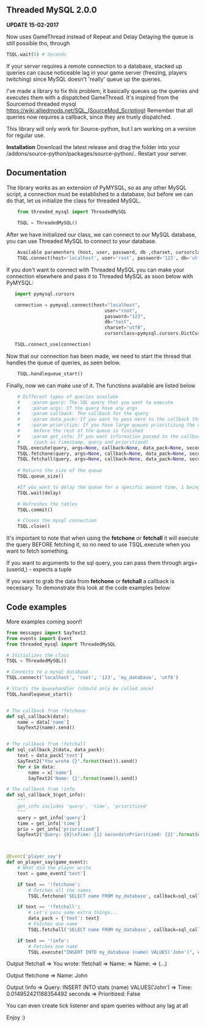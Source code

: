 **Threaded MySQL 2.0.0**
-------------

**UPDATE 15-02-2017**

Now uses GameThread instead of Repeat and Delay                                                                                         Delaying the queue is still possible tho, through

```python
TSQL.wait(5) # Seconds
```


If your server requires a remote connection to a database, stacked up queries can cause noticeable lag in your game server (freezing, players twitching) since MySQL doesn't 'really' queue up the queries. 

I've made a library to fix this problem, it basically queues up the queries and executes them with a dispatched GameThread. It's inspired from the Sourcemod threaded mysql https://wiki.alliedmods.net/SQL_(SourceMod_Scripting)
Remember that all queries now requires a callback, since they are truely dispatched.
 
 This library will only work for Source-python, but I am working on a version for regular use.
 
 **Installation**
 Download the latest release and drag the folder into your /addons/source-python/packages/source-python/..                          Restart your server.
  

**Documentation**
-------------

The library works as an extension of PyMYSQL, so as any other MySQL script, a connection must be established to a database, but before we can do that, let us initialize the class for threaded MySQL. 
```python
    from threaded_mysql import ThreadedMySQL
    
    TSQL = ThreadedMySQL()
```
After we have initialized our class, we can connect to our MySQL database, you can use Threaded MySQL to connect to your database.
```python
    Available paramenters (host, user, password, db ,charset, cursorclass)
    TSQL.connect(host='localhost', user='root', password='123', db='utf8')
```

If you don't want to connect with Threaded MySQL you can make your connection elsewhere and pass it to Threaded MySQL as soon below with PyMYSQL:
```python
   import pymysql.cursors

   connection = pymysql.connect(host="localhost",
                                    user="root",
                                    password="123",
                                    db="test",
                                    charset="utf8",
                                    cursorclass=pymysql.cursors.DictCursor)

   TSQL.connect_use(connection)
```


Now that our connection has been made, we need to start the thread that handles the queue of queries, as seen below.
```python
    TSQL.handlequeue_start()
```
Finally, now we can make use of it. The functions available are listed below
```python
    # Different types of queries availabe
    #    :param query: The SQL query that you want to execute
    #    :param args: If the query have any args
    #    :param callback: The callback for the query
    #    :param data_pack: If you want to pass more to the callback than the query
    #    :param prioritize: If you have large queues prioritizing the query can make it finish
    #     before the rest of the queue is finished
    #    :param get_info: If you want information passed to the callback
    #     (such as timestamp, query and prioritized)
    TSQL.execute(query, args=None, callback=None, data_pack=None, seconds=0.1)
    TSQL.fetchone(query, args=None, callback=None, data_pack=None, seconds=0.1)
    TSQL.fetchall(query, args=None, callback=None, data_pack=None, seconds=0.1)
    
    # Returns the size of the queue
    TSQL.queue_size()

    #If you want to delay the queue for a specific amount time, 1 being 1 seconed
    TSQL.wait(delay)

    # Refreshes the tables
    TSQL.commit()

    # Closes the mysql connection
    TSQL.close()
```

It's important to note that when using the **fetchone** or **fetchall** it will execute the query BEFORE fetching it, so no need to use TSQL.execute when you want to fetch something.

If you want to arguments to the sql query, you can pass them through args=(userid,) - expects a tuple

If you want to grab the data from **fetchone** or **fetchall** a callback is necessary. To demonstrate this look at the code examples below:

**Code examples**
-------------
More examples coming soon!!

```python
from messages import SayText2
from events import Event
from threaded_mysql import ThreadedMySQL

# Initializes the class
TSQL = ThreadedMySQL()

# Connects to a mysql database
TSQL.connect('localhost', 'root', '123', 'my_database', 'utf8')

# Starts the queuehandler (should only be called once)
TSQL.handlequeue_start()


# The callback from !fetchone
def sql_callback(data):
    name = data['name']
    SayText2(name).send()


# The callback from !fetchall
def sql_callback_2(data, data_pack):
    text = data_pack['text']
    SayText2("You wrote {}".format(text)).send()
    for x in data:
        name = x['name']
        SayText2('Name: {}'.format(name)).send()

# The callback from !info
def sql_callback_3(get_info):
    """
    get_info includes 'query', 'time', 'prioritized'
    """
    query = get_info['query']
    time = get_info['time']
    prio = get_info['prioritized']
    SayText2('Query: {0}\nTime: {1} seconds\nPrioritized: {2}'.format(query, time, prio)).send()



@Event('player_say')
def on_player_say(game_event):
    # What did the player write
    text = game_event['text']

    if text == '!fetchone':
        # Fetches all the names
        TSQL.fetchone('SELECT name FROM my_database', callback=sql_callback)

    if text == '!fetchall':
        # Let's pass some extra things...
        data_pack = {'text': text}
        # Fetches one name
        TSQL.fetchall('SELECT name FROM my_database', callback=sql_callback_2, data_pack=data_pack)

    if text == '!info':
        # Fetches one name
        TSQL.execute("INSERT INTO my_database (name) VALUES('John')", callback=sql_callback_3, get_info=True)
```
Output !fetchall
=> You wrote: !fetchall
=> Name: <name >
=> Name: <name > 
=> (...)

Output !fetchone
=> Name: John

Output !info
=> Query: INSERT INTO stats (name) VALUES('John')
=> Time: 0.014952421188354492 seconds
=> Prioritized: False



You can even create tick listener and spam queries without any lag at all

Enjoy :)
